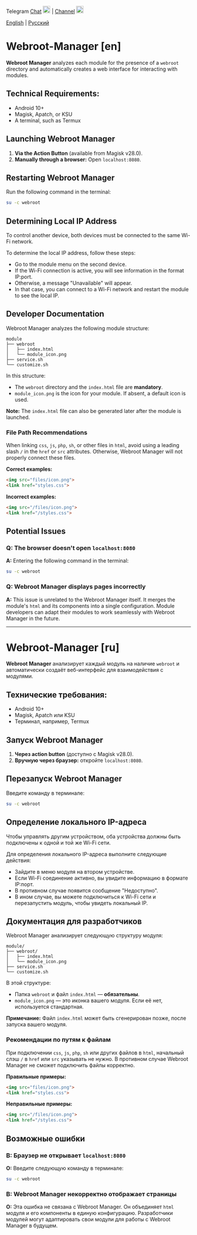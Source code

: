 Telegram [Chat](https://t.me/GhostCISProject_TaD) [<img src="https://img.icons8.com/color/48/000000/telegram-app.png" width="20"/>](https://t.me/GhostCISProject_TaD) | [Channel](https://t.me/GhostCISProject) [<img src="https://img.icons8.com/color/48/000000/telegram-app.png" width="20"/>](https://t.me/GhostCISProject)  

[English](https://github.com/zerxfox/Webroot-Manager?tab=readme-ov-file#webroot-manager-en) | [Русский](https://github.com/zerxfox/Webroot-Manager?tab=readme-ov-file#webroot-manager-ru)

# Webroot-Manager [en] 

**Webroot Manager** analyzes each module for the presence of a `webroot` directory and automatically creates a web interface for interacting with modules.

## Technical Requirements:  
- Android 10+  
- Magisk, Apatch, or KSU  
- A terminal, such as Termux  

## Launching Webroot Manager  
1. **Via the Action Button** (available from Magisk v28.0).  
2. **Manually through a browser:** Open `localhost:8080`.  

## Restarting Webroot Manager  
Run the following command in the terminal:  

```bash
su -c webroot  
```

## Determining Local IP Address
To control another device, both devices must be connected to the same Wi-Fi network.

To determine the local IP address, follow these steps:

- Go to the module menu on the second device.
- If the Wi-Fi connection is active, you will see information in the format IP:port.
- Otherwise, a message "Unavailable" will appear.
- In that case, you can connect to a Wi-Fi network and restart the module to see the local IP.

## Developer Documentation  
Webroot Manager analyzes the following module structure:  

```
module
├── webroot
│   ├── index.html
│   └── module_icon.png
├── service.sh
└── customize.sh
```

In this structure:  
- The `webroot` directory and the `index.html` file are **mandatory**.  
- `module_icon.png` is the icon for your module. If absent, a default icon is used.  

**Note:** The `index.html` file can also be generated later after the module is launched.  

### File Path Recommendations  
When linking `css`, `js`, `php`, `sh`, or other files in `html`, avoid using a leading slash `/` in the `href` or `src` attributes. Otherwise, Webroot Manager will not properly connect these files.  

**Correct examples:**  
```html
<img src="files/icon.png">  
<link href="styles.css">
```  

**Incorrect examples:**  
```html
<img src="/files/icon.png">  
<link href="/styles.css">
```  

## Potential Issues  

### **Q: The browser doesn't open `localhost:8080`**  
**A:**  Entering the following command in the terminal:  
```bash
su -c webroot
```  


### **Q: Webroot Manager displays pages incorrectly**  
**A:** This issue is unrelated to the Webroot Manager itself. It merges the module's `html` and its components into a single configuration. Module developers can adapt their modules to work seamlessly with Webroot Manager in the future.  

------------------------

# Webroot-Manager [ru] 

**Webroot Manager** анализирует каждый модуль на наличие `webroot` и автоматически создаёт веб-интерфейс для взаимодействия с модулями.  

## Технические требования:  
- Android 10+  
- Magisk, Apatch или KSU  
- Терминал, например, Termux  

## Запуск Webroot Manager  
1. **Через action button** (доступно с Magisk v28.0).  
2. **Вручную через браузер:** откройте `localhost:8080`.  

## Перезапуск Webroot Manager  
Введите команду в терминале:  

```bash
su -c webroot  
```  

## Определение локального IP-адреса
Чтобы управлять другим устройством, оба устройства должны быть подключены к одной и той же Wi-Fi сети. 

Для определения локального IP-адреса выполните следующие действия:
  
- Зайдите в меню модуля на втором устройстве.
- Если Wi-Fi соединение активно, вы увидите информацию в формате IP:порт.
- В противном случае появится сообщение "Недоступно".
- В ином случае, вы можете подключиться к Wi-Fi сети и перезапустить модуль, чтобы увидеть локальный IP.

## Документация для разработчиков  
Webroot Manager анализирует следующую структуру модуля:  

```
module/
├── webroot/
│   ├── index.html
│   └── module_icon.png
├── service.sh
└── customize.sh
```

В этой структуре:  
- Папка `webroot` и файл `index.html` — **обязательны**.  
- `module_icon.png` — это иконка вашего модуля. Если её нет, используется стандартная.  

**Примечание:** Файл `index.html` может быть сгенерирован позже, после запуска вашего модуля.  

### Рекомендации по путям к файлам  
При подключении `css`, `js`, `php`, `sh` или других файлов в `html`, начальный слэш `/` в `href` или `src` указывать не нужно. В противном случае Webroot Manager не сможет подключить файлы корректно.  

**Правильные примеры:**  
```html
<img src="files/icon.png">  
<link href="styles.css">
```  

**Неправильные примеры:**  
```html
<img src="/files/icon.png">  
<link href="/styles.css">
```

## Возможные ошибки  

### **В: Браузер не открывает `localhost:8080`**  
**О:** Введите следующую команду в терминале:  
```bash
su -c webroot
```  

### **В: Webroot Manager некорректно отображает страницы**  
**О:** Эта ошибка не связана с Webroot Manager. Он объединяет `html` модуля и его компоненты в единую конфигурацию. Разработчики модулей могут адаптировать свои модули для работы с Webroot Manager в будущем.  
